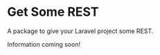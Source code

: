 Get Some REST
=============

A package to give your Laravel project some REST.

Information coming soon!